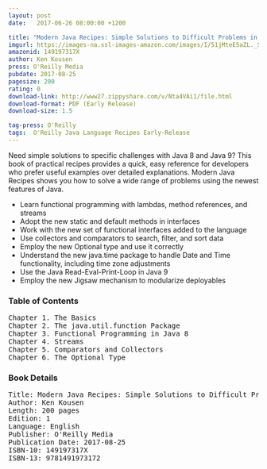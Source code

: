 ```yaml
---
layout: post
date:   2017-06-26 08:00:00 +1200

title: "Modern Java Recipes: Simple Solutions to Difficult Problems in Java 8 and 9"
imgurl: https://images-na.ssl-images-amazon.com/images/I/51jMteE5aZL._SL200_.jpg
amazonid: 149197317X
author: Ken Kousen
press: O'Reilly Media
pubdate: 2017-08-25
pagesize: 200
rating: 0
download-link: http://www27.zippyshare.com/v/Nta4VAi1/file.html
download-format: PDF (Early Release)
download-size: 1.5

tag-press: O'Reilly
tags:  O'Reilly Java Language Recipes Early-Release
---
```


Need simple solutions to specific challenges with Java 8 and Java 9? This book of practical recipes provides a quick, easy reference for developers who prefer useful examples over detailed explanations. Modern Java Recipes shows you how to solve a wide range of problems using the newest features of Java.

- Learn functional programming with lambdas, method references, and streams
- Adopt the new static and default methods in interfaces
- Work with the new set of functional interfaces added to the language
- Use collectors and comparators to search, filter, and sort data
- Employ the new Optional type and use it correctly
- Understand the new java.time package to handle Date and Time functionality, including time zone adjustments
- Use the Java Read-Eval-Print-Loop in Java 9
- Employ the new Jigsaw mechanism to modularize deployables

### Table of Contents
<pre>
Chapter 1. The Basics
Chapter 2. The java.util.function Package
Chapter 3. Functional Programming in Java 8
Chapter 4. Streams
Chapter 5. Comparators and Collectors
Chapter 6. The Optional Type
</pre>

### Book Details
<pre>
Title: Modern Java Recipes: Simple Solutions to Difficult Problems in Java 8 and 9
Author: Ken Kousen
Length: 200 pages
Edition: 1
Language: English
Publisher: O'Reilly Media
Publication Date: 2017-08-25
ISBN-10: 149197317X
ISBN-13: 9781491973172
</pre>
